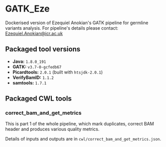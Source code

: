 # GATK_Eze

Dockerised version of Ezequiel Anokian's GATK pipeline for germline variants analysis. For pipeline's details please contact: Ezequiel.Anokian@icr.ac.uk

## Packaged tool versions

* **Java:** `1.8.0_191`
* **GATK:** `v3.7-0-gcfedb67`
* **Picardtools:** `2.0.1` (built with `htsjdk-2.0.1`)
* **VerifyBamID:** `1.1.2`
* **samtools:** `1.7.1`

## Packaged CWL tools

### correct_bam_and_get_metrics

This is part 1 of the whole pipeline, which mark duplicates, correct BAM header and produces various quality metrics.

Details of inputs and outputs are in `cwl/correct_bam_and_get_metrics.json`.
